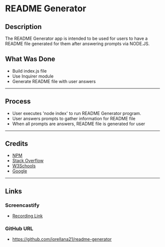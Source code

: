 # README Generator
## Description
The README Generator app is intended to be used for users to have a README file generated for them after answering prompts via NODE.JS.
## What Was Done
* Build index.js file
* Use Inquirer module
* Generate README file with user answers
---
## Process
* User executes 'node index' to run README Generator program.
* User answers prompts to gather information for README file
* When all prompts are answers, README file is generated for user
---
## Credits
* [NPM](https://www.npmjs.com/)
* [Stack Overflow](https://stackoverflow.com/)
* [W3Schools](https://www.w3schools.com/)
* [Google](https://www.google.com/)
---
## Links
### Screencastify
* [Recording Link](https://drive.google.com/file/d/1qeZ0vXpLxdxHDLRjhlKWyVvv1A-QkZaH/view)
### GitHub URL
* https://github.com/iorellana21/readme-generator